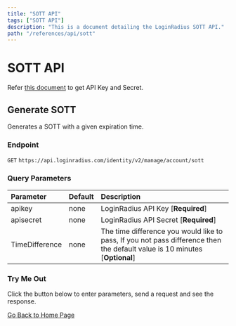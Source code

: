 ```yaml
---
title: "SOTT API"
tags: ["SOTT API"]
description: "This is a document detailing the LoginRadius SOTT API."
path: "/references/api/sott"
---
```


# SOTT API

Refer <a href="https://www.loginradius.com/docs/developer/faq/#how-to-retrieve-api-key-and-secret" target="_blank">this document</a> to get API Key and Secret.

## Generate SOTT

  Generates a SOTT with a given expiration time.

  ### Endpoint
  `GET` `https://api.loginradius.com/identity/v2/manage/account/sott`

  ### Query Parameters
  | Parameter    | Default | Description |
  | :------------ | :------- | :-------------------------------------------------------------------------------- |
  | apikey | none | LoginRadius API Key [**Required**] |
  | apisecret | none | LoginRadius API Secret [**Required**] |
  | TimeDifference | none | The time difference you would like to pass, If you not pass difference then the default value is 10 minutes [**Optional**] |

  ### Try Me Out
    
  Click the button below to enter parameters, send a request and see the response.

  <try-me-out id="generate-sott" endpoint="https://api.loginradius.com/identity/v2/manage/account/sott" method="GET" params='{"queryParams":[{"key":"apiKey","default":""},{"key":"apiSecret","default":""},{"key":"timeDifference"}]}' sampleresponse='{ "Sott": "UHvoadn**********/PrJ6DzANoF**********jWGFyk***J8n3COAV**********gjlHh****YN4mGy+mly**********uyp3hZPMqxs48=*c09bd**********a40662e6eb30*****", "ExpiryTime": "2017-11-06T07:03:12.1100256Z" }'></try-me-out>

[Go Back to Home Page](/)
